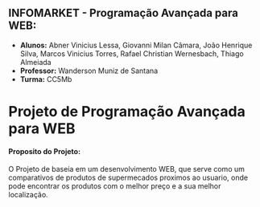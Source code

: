 ## INFOMARKET - Programação Avançada para WEB:
- **Alunos:** Abner Vinicius Lessa, Giovanni Milan Câmara, João Henrique Silva, Marcos Vinicius Torres, Rafael Christian Wernesbach, Thiago Almeiada
- **Professor:** Wanderson Muniz de Santana
- **Turma:** CC5Mb

# Projeto de Programação Avançada para WEB

#### Proposito do Projeto:
O Projeto de baseia em um desenvolvimento WEB, que serve como um comparativos de produtos de supermecados proximos ao usuario, onde pode encontrar os produtos com o melhor preço e a sua melhor localização.
